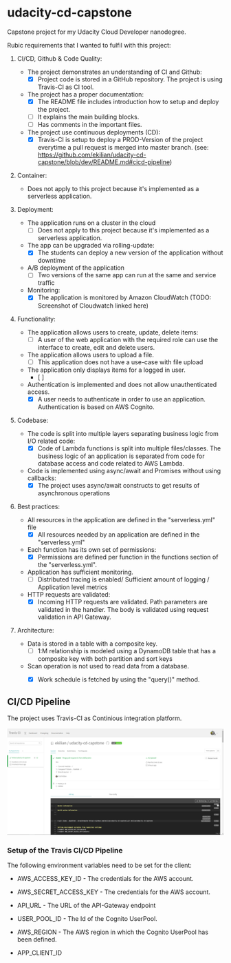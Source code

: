 # udacity-cd-capstone

Capstone project for my Udacity Cloud Developer nanodegree.

Rubic requirements that I wanted to fulfil with this project:

1. CI/CD, Github & Code Quality:
   - The project demonstrates an understanding of CI and Github:
     - [x] Project code is stored in a GitHub repository. The project is using Travis-CI as CI tool.
   - The project has a proper documentation:
     - [x] The README file includes introduction how to setup and deploy the project.
     - [ ] It explains the main building blocks.
     - [ ] Has comments in the important files.
   - The project use continuous deployments (CD):
     - [x] Travis-CI is setup to deploy a PROD-Version of the project everytime a pull request is merged into master branch.
        (see: https://github.com/ekilian/udacity-cd-capstone/blob/dev/README.md#cicd-pipeline)

2. Container:
   - Does not apply to this project because it's implemented as a serverless application.

3. Deployment:
   - The application runs on a cluster in the cloud
     - [ ] Does not apply to this project because it's implemented as a serverless application.
   - The app can be upgraded via rolling-update:
     - [x] The students can deploy a new version of the application without downtime
   - A/B deployment of the application
     - [ ] Two versions of the same app can run at the same and service traffic
   - Monitoring:
     - [x] The application is monitored by Amazon CloudWatch (TODO: Screenshot of Cloudwatch linked here)

4. Functionality:
   - The application allows users to create, update, delete items:
     - [ ] A user of the web application with the required role can use the interface to create, edit and delete users.
   - The application allows users to upload a file.
     - [ ] This application does not have a use-case with file upload
   - The application only displays items for a logged in user.
     - [ ]
   - Authentication is implemented and does not allow unauthenticated access.
     - [x] A user needs to authenticate in order to use an application. Authentication is based on AWS Cognito.

5. Codebase:
   - The code is split into multiple layers separating business logic from I/O related code:
     - [x] Code of Lambda functions is split into multiple files/classes. The business logic of an application is separated from code for database access and code related to AWS Lambda.
   - Code is implemented using async/await and Promises without using callbacks:
     - [x] The project uses async/await constructs to get results of asynchronous operations

6. Best practices:
   - All resources in the application are defined in the "serverless.yml" file
     - [x] All resources needed by an application are defined in the "serverless.yml"
   - Each function has its own set of permissions:
     - [x] Permissions are defined per function in the functions section of the "serverless.yml".
   - Application has sufficient monitoring.
     - [ ] Distributed tracing is enabled/ Sufficient amount of logging / Application level metrics
   - HTTP requests are validated:
     - [x] Incoming HTTP requests are validated. Path parameters are validated in the handler. The body is validated using request validation in API Gateway.

7. Architecture:
   - Data is stored in a table with a composite key.
     - [ ] 1:M relationship is modeled using a DynamoDB table that has a composite key with both partition and sort keys
   - Scan operation is not used to read data from a database.
     - [x] Work schedule is fetched by using the "query()" method.





## CI/CD Pipeline

The project uses Travis-CI as Continious integration platform.

![Alt text](screenshots/travisci.png?raw=true "Travis CI Build")

### Setup of the Travis CI/CD Pipeline

The following environment variables need to be set for the client:

  * AWS_ACCESS_KEY_ID - The credentials for the AWS account.
  * AWS_SECRET_ACCESS_KEY - The credentials for the AWS account.

  * API_URL - The URL of the API-Gateway endpoint
  * USER_POOL_ID - The Id of the Cognito UserPool.
  * AWS_REGION - The AWS region in which the Cognito UserPool has been defined.
  * APP_CLIENT_ID

